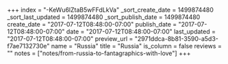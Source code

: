 +++
index = "-KeWu6lZtaB5wFFdLkVa"
_sort_create_date = 1499874480
_sort_last_updated = 1499874480
_sort_publish_date = 1499874480
create_date = "2017-07-12T08:48:00-07:00"
publish_date = "2017-07-12T08:48:00-07:00"
date = "2017-07-12T08:48:00-07:00"
last_updated = "2017-07-12T08:48:00-07:00"
preview_url = "2971ddca-8b81-3590-a5d3-f7ae7132730e"
name = "Russia"
title = "Russia"
is_column = false
reviews = ""
notes = ["notes/from-russia-to-fantagraphics-with-love"]
+++

